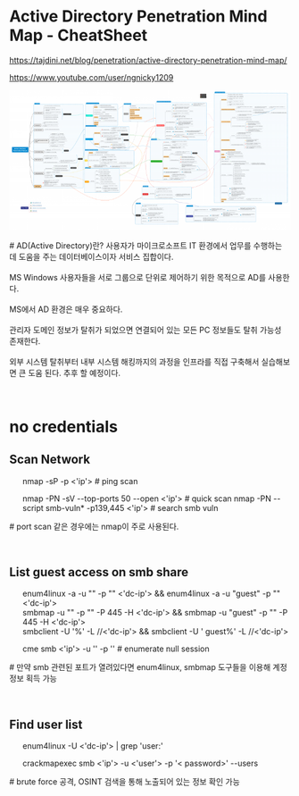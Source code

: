 # Active Directory Penetration Mind Map - CheatSheet
https://tajdini.net/blog/penetration/active-directory-penetration-mind-map/

https://www.youtube.com/user/ngnicky1209

![](../img/Active-Directory-Penetration-Manual-768x382.png)

<p># AD(Active Directory)란? 사용자가 마이크로소프트 IT 환경에서 업무를 수행하는 데 도움을 주는 데이터베이스이자 서비스 집합이다.
<br><br>
MS Windows 사용자들을 서로 그룹으로 단위로 제어하기 위한 목적으로 AD를 사용한다.
<br><br>
MS에서 AD 환경은 매우 중요하다.
<br><br>
관리자 도메인 정보가 탈취가 되었으면 연결되어 있는 모든 PC 정보들도 탈취 가능성 존재한다.
<br><br>
외부 시스템 탈취부터 내부 시스템 해킹까지의 과정을 인프라를 직접 구축해서 실습해보면 큰 도움 된다. 추후 할 예정이다.</p>
<br>
<h1>no credentials</h1>
<h2>Scan Network</h2>
<ul> 
nmap -sP -p <'ip'> # ping scan

nmap -PN -sV --top-ports 50 --open <'ip'> #
quick scan
nmap -PN --script smb-vuln* -p139,445 <'ip'> #
search smb vuln
</ul>
<p># port scan 같은 경우에는 nmap이 주로 사용된다.</p>
<br>
<h2>List guest access on smb
share</h2>
<ul>
enum4linux -a -u "" -p "" <'dc-ip'> &&
enum4linux -a -u "guest" -p "" <'dc-ip'>
<br>
smbmap -u "" -p "" -P 445 -H <'dc-ip'> &&
smbmap -u "guest" -p "" -P 445 -H <'dc-ip'>
<br>
smbclient -U '%' -L //<'dc-ip'> && smbclient -U '
guest%' -L //<'dc-ip'>

cme smb <'ip'> -u '' -p '' # enumerate null
session
</ul>
<p># 만약 smb 관련된 포트가 열려있다면 enum4linux, smbmap 도구들을 이용해 계정정보 획득 가능</p>
<br>
<h2>Find user list</h2>
<ul>
enum4linux -U <'dc-ip'> | grep 'user:'

crackmapexec smb <'ip'> -u <'user'> -p '<
password>' --users
</ul>
<p># brute force 공격, OSINT 검색을 통해 노출되어 있는 정보 확인 가능</p>